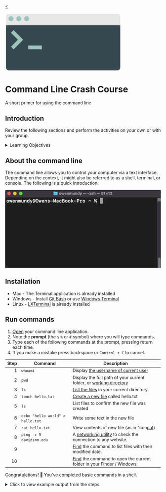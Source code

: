 
[<](README.md)

<img width="375" src="assets/img/banner-command-line.png">

# Command Line Crash Course

A short primer for using the command line


## Introduction

Review the following sections and perform the activities on your own or with your group.

<details>
<summary>Learning Objectives</summary>

Students who complete the following will be able to:

- Explain what the command line is and what it can do
- Open a command line program on their computer and execute basic commands
- Use a web reference to look up shell commands

</details>



## About the command line

The command line allows you to control your computer via a text interface. Depending on the context, it might also be referred to as a shell, terminal, or console. The following is a quick introduction.

<img src="assets/img/command-line-hello-world.gif">



## Installation

- Mac - The Terminal application is already installed
- Windows - Install [Git Bash](https://gitforwindows.org/) or use [Windows Terminal](https://www.microsoft.com/en-us/p/windows-terminal/9n0dx20hk701)
- Linux - [LXTerminal](https://www.raspberrypi.org/documentation/usage/terminal/) is already installed


## Run commands

1. [Open](topics-basics.md#find-a-file-or-program) your command line application.
1. Note the **prompt** (the `$` `%` or `#` symbol) where you will type commands.
1. Type each of the following commands at the prompt, pressing return each time.
1. If you make a mistake press backspace or `Control + C` to cancel.


Step | Command | Description
---: | --- | ---
1 | `whoami` | Display [the username of current user](https://en.wikipedia.org/wiki/Whoami)
2 | `pwd` | Display the full path of your current folder, or [working directory](https://en.wikipedia.org/wiki/Pwd)
3 | `ls` | [List the files](https://en.wikipedia.org/wiki/Ls) in your current directory
4 | `touch hello.txt` | [Create a new file](https://en.wikipedia.org/wiki/Touch_(command)) called hello.txt
5 | `ls` | List files to confirm the new file was created
6 | `echo "hello world" > hello.txt` | Write some text in the new file
7 | `cat hello.txt` | View contents of new file (as in "con[cat](https://en.wikipedia.org/wiki/Cat_(Unix)enate"))
8 | `ping -c 5 davidson.edu` | A [networking utility](https://en.wikipedia.org/wiki/Ping_(networking_utility)) to check the connection to any website.
9 |   | [Find](https://www.codecademy.com/articles/command-line-commands) the command to list files with their modified date.
10 |   | [Find](https://learn.co/lessons/bash-navigation-osx) the command to open the current folder in your Finder / Windows.

Congratulations! 🎉 You've completed basic commands in a shell.



<details>
<summary>Click to view example output from the steps.</summary>

![crash course](assets/img/command-line-crash-course.png)
![ping](assets/img/command-line-ping.png)

</details>
